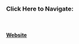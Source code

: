<h3>Click Here to Navigate:</h3> <br>
<h4><a href="https://amitverma147.github.io/Todo-App/">Website</a></h4>
